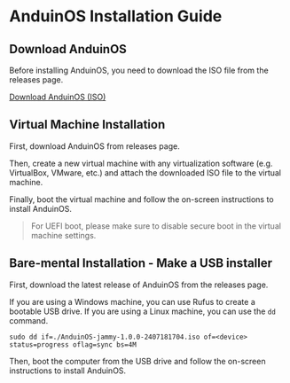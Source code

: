 # AnduinOS Installation Guide

## Download AnduinOS

Before installing AnduinOS, you need to download the ISO file from the releases page.

[Download AnduinOS (ISO)](https://github.com/Anduin2017/AnduinOS/releases)

## Virtual Machine Installation

First, download AnduinOS from releases page.

Then, create a new virtual machine with any virtualization software (e.g. VirtualBox, VMware, etc.) and attach the downloaded ISO file to the virtual machine.

Finally, boot the virtual machine and follow the on-screen instructions to install AnduinOS.

> For UEFI boot, please make sure to disable secure boot in the virtual machine settings.

## Bare-mental Installation - Make a USB installer

First, download the latest release of AnduinOS from the releases page.

If you are using a Windows machine, you can use Rufus to create a bootable USB drive. If you are using a Linux machine, you can use the `dd` command.

```shell
sudo dd if=./AnduinOS-jammy-1.0.0-2407181704.iso of=<device> status=progress oflag=sync bs=4M
```

Then, boot the computer from the USB drive and follow the on-screen instructions to install AnduinOS.
